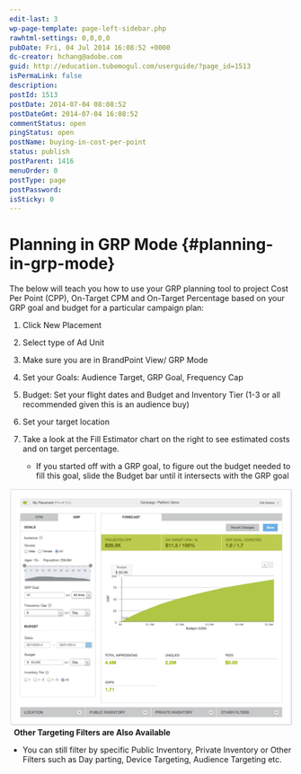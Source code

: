 ```yaml
---
edit-last: 3
wp-page-template: page-left-sidebar.php
rawhtml-settings: 0,0,0,0
pubDate: Fri, 04 Jul 2014 16:08:52 +0000
dc-creator: hchang@adobe.com
guid: http://education.tubemogul.com/userguide/?page_id=1513
isPermaLink: false
description: 
postId: 1513
postDate: 2014-07-04 08:08:52
postDateGmt: 2014-07-04 16:08:52
commentStatus: open
pingStatus: open
postName: buying-in-cost-per-point
status: publish
postParent: 1416
menuOrder: 0
postType: page
postPassword: 
isSticky: 0
---
```


# Planning in GRP Mode {#planning-in-grp-mode}

The below will teach you how to use your GRP planning tool to project Cost Per Point (CPP), On-Target CPM and On-Target Percentage based on your GRP goal and budget for a particular campaign plan:

1. Click New Placement
1. Select type of Ad Unit
1. Make sure you are in BrandPoint View/ GRP Mode
1. Set your Goals: Audience Target, GRP Goal, Frequency Cap
1. Budget: Set your flight dates and Budget and Inventory Tier (1-3 or all recommended given this is an audience buy)
1. Set your target location
1. Take a look at the Fill Estimator chart on the right to see estimated costs and on target percentage.

    * If you started off with a GRP goal, to figure out the budget needed to fill this goal, slide the Budget bar until it intersects with the GRP goal

[ ![grp mode](assets/grp-mode.jpeg)](assets/grp-mode.jpeg) &nbsp; **Other Targeting Filters are Also Available**

* You can still filter by specific Public Inventory, Private Inventory or Other Filters such as Day parting, Device Targeting, Audience Targeting etc.

&nbsp; &nbsp; 